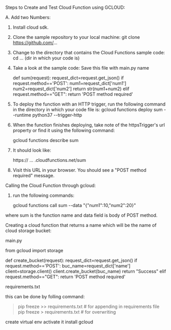 Steps to Create and Test Cloud Function using GCLOUD:

A. Add two Numbers:
 
1. Install cloud sdk.
2. Clone the sample repository to your local machine:
   git clone https://github.com/...
3. Change to the directory that contains the Cloud Functions sample code:
   cd ... (dir in which your code is)
4. Take a look at the sample code:
   Save this file with main.py name

	def sum(request):
		request_dict=request.get_json()
		if request.method=='POST':
			num1=request_dict['num1']
			num2=request_dict['num2']
			return str(num1+num2)
		elif request.method=="GET":
			return 'POST method required'

5. To deploy the function with an HTTP trigger, run the following command in the directory in which your code file is:
    gcloud functions deploy sum --runtime python37 --trigger-http
6. When the function finishes deploying, take note of the httpsTrigger's url property or find it using the following command:

	gcloud functions describe sum

7. It should look like:

	https:// ... .cloudfunctions.net/sum

8. Visit this URL in your browser. You should see a "POST method required" message.

Calling the Cloud Function through gcloud:

1. run the following commands:
  	
  	gcloud functions call sum --data "{\"num1\":10,\"num2\":20}"

 where sum is the function name and data field is body of POST method.

 Creating a cloud function that returns a name which will be the name of cloud storage bucket:

 main.py

from gcloud import storage

 def create_bucket(request):
    request_dict=request.get_json()
    if request.method=='POST':
        buc_name=request_dict['name']
        client=storage.client()
        client.create_bucket(buc_name)
        return "Success"
    elif request.method=="GET":
        return 'POST method required'

requirements.txt

this can be done by folling command:
>pip freeze >> requirements.txt  # for appending in requirements file
>pip freeze > requirements.txt   # for overwriting

create virtual env
activate it
install gcloud